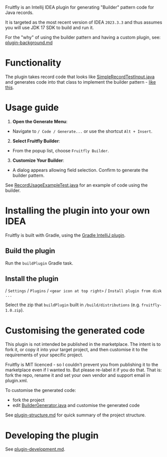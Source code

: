 Fruitfly is an Intellij IDEA plugin for generating "Builder" pattern code for
Java records.

It is targeted as the most recent version of IDEA `2023.3.3` and thus assumes
you will use JDK 17 SDK to build and run it.

For the "why" of using the builder pattern and having a custom plugin,
see: [plugin-background.md](./doc/plugin-background.md)


# Functionality

The plugin takes record code that looks like
[SimpleRecordTestInput.java](./src/test/java/fruitfly/psi/SimpleRecordTestInput.java)
and generates code into that class to implement the builder pattern -
[like this](./src/test/java/fruitfly/psi/SimpleRecordTestOutput.txt).


# Usage guide

1. **Open the Generate Menu**:


* Navigate to `/ Code / Generate...` or use the shortcut `Alt + Insert`.


2. **Select Fruitfly Builder**:


* From the popup list, choose `Fruitfly Builder`.


3. **Customize Your Builder**:


* A dialog appears allowing field selection. Confirm to generate the builder
  pattern.


See 
[RecordUsageExampleTest.java](./src/test/java/fruitfly/example/RecordUsageExampleTest.java)
for an example of code using the builder.  

# Installing the plugin into your own IDEA

Fruitfly is built with Gradle, using the
[Gradle IntelliJ plugin](https://lp.jetbrains.com/gradle-intellij-plugin/).

## Build the plugin

Run the `buildPlugin` Gradle task.

## Install the plugin

/ `Settings` / `Plugins` / `<gear icon at top right>` /
`Install plugin from disk ...`

Select the zip that `buildPlugin` built in
`/build/distributions` (e.g. `fruitfly-1.0.zip`).


# Customising the generated code

This plugin is not intended be published in the marketplace.
The intent is to fork it, or copy it into your target project, and then
customise it to the requirements of your specific project.

Fruitfly is MIT licenced - so I couldn't prevent you from publishing it to the
marketplace even if I wanted to. But please re-label it if you do that.
That is: fork the repo, rename it and set your own vendor and support email in
plugin.xml.

To customise the generated code:

* fork the project
* edit [BuilderGenerator.java](src/main/java/fruitfly/psi/BuilderGenerator.java)
  and customise the generated code

See [plugin-structure.md](./doc/plugin-structure.md) for quick summary of
the project structure.


# Developing the plugin

See [plugin-development.md](./doc/plugin-development.md).